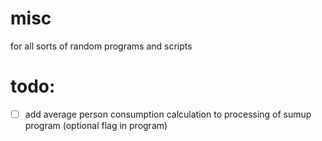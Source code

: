 # misc
for all sorts of random programs and scripts

# todo:
- [ ] add average person consumption calculation to processing of sumup program (optional flag in program)
